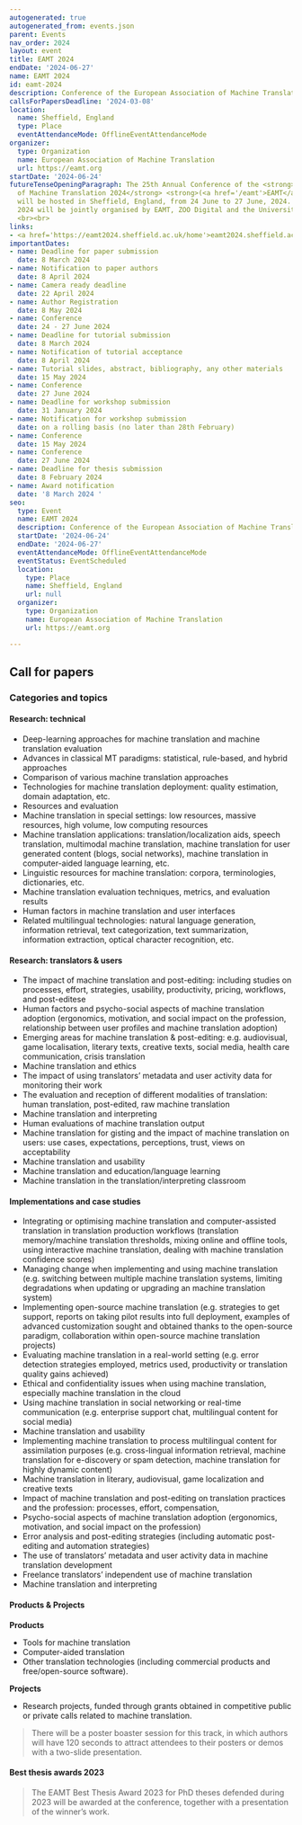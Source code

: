 ```yaml
---
autogenerated: true
autogenerated_from: events.json
parent: Events
nav_order: 2024
layout: event
title: EAMT 2024
endDate: '2024-06-27'
name: EAMT 2024
id: eamt-2024
description: Conference of the European Association of Machine Translation
callsForPapersDeadline: '2024-03-08'
location:
  name: Sheffield, England
  type: Place
  eventAttendanceMode: OfflineEventAttendanceMode
organizer:
  type: Organization
  name: European Association of Machine Translation
  url: https://eamt.org
startDate: '2024-06-24'
futureTenseOpeningParagraph: The 25th Annual Conference of the <strong>European Association
  of Machine Translation 2024</strong> <strong>(<a href='/eamt'>EAMT</a> 2024)</strong>
  will be hosted in Sheffield, England, from 24 June to 27 June, 2024. <br><br> EAMT
  2024 will be jointly organised by EAMT, ZOO Digital and the University of Sheffield.
  <br><br>
links:
- <a href='https://eamt2024.sheffield.ac.uk/home'>eamt2024.sheffield.ac.uk/home</a>
importantDates:
- name: Deadline for paper submission
  date: 8 March 2024
- name: Notification to paper authors
  date: 8 April 2024
- name: Camera ready deadline
  date: 22 April 2024
- name: Author Registration
  date: 8 May 2024
- name: Conference
  date: 24 - 27 June 2024
- name: Deadline for tutorial submission
  date: 8 March 2024
- name: Notification of tutorial acceptance
  date: 8 April 2024
- name: Tutorial slides, abstract, bibliography, any other materials
  date: 15 May 2024
- name: Conference
  date: 27 June 2024
- name: Deadline for workshop submission
  date: 31 January 2024
- name: Notification for workshop submission
  date: on a rolling basis (no later than 28th February)
- name: Conference
  date: 15 May 2024
- name: Conference
  date: 27 June 2024
- name: Deadline for thesis submission
  date: 8 February 2024
- name: Award notification
  date: '8 March 2024 '
seo:
  type: Event
  name: EAMT 2024
  description: Conference of the European Association of Machine Translation
  startDate: '2024-06-24'
  endDate: '2024-06-27'
  eventAttendanceMode: OfflineEventAttendanceMode
  eventStatus: EventScheduled
  location:
    type: Place
    name: Sheffield, England
    url: null
  organizer:
    type: Organization
    name: European Association of Machine Translation
    url: https://eamt.org

---
```

## Call for papers


### Categories and topics

#### Research: technical

- Deep-learning approaches for machine translation and machine translation evaluation
- Advances in classical MT paradigms: statistical, rule-based, and hybrid approaches
- Comparison of various machine translation approaches
- Technologies for machine translation deployment: quality estimation, domain adaptation, etc.
- Resources and evaluation
- Machine translation in special settings: low resources, massive resources, high volume, low computing resources
- Machine translation applications: translation/localization aids, speech translation, multimodal machine translation, machine translation for user generated content (blogs, social networks), machine translation in computer-aided language learning, etc.
- Linguistic resources for machine translation: corpora, terminologies, dictionaries, etc.
- Machine translation evaluation techniques, metrics, and evaluation results
- Human factors in machine translation and user interfaces
- Related multilingual technologies: natural language generation, information retrieval, text categorization, text summarization, information extraction, optical character recognition, etc.


#### Research: translators & users

- The impact of machine translation and post-editing: including studies on processes, effort, strategies, usability, productivity, pricing, workflows, and post-editese
- Human factors and psycho-social aspects of machine translation adoption (ergonomics, motivation, and social impact on the profession, relationship between user profiles and machine translation adoption)
- Emerging areas for machine translation & post-editing: e.g. audiovisual, game localisation, literary texts, creative texts, social media, health care communication, crisis translation
- Machine translation and ethics 
- The impact of using translators’ metadata and user activity data for monitoring their work
- The evaluation and reception of different modalities of translation: human translation, post-edited, raw machine translation
- Machine translation and interpreting
- Human evaluations of machine translation output
- Machine translation for gisting and the impact of machine translation on users: use cases, expectations, perceptions, trust, views on acceptability 
- Machine translation and usability
- Machine translation and education/language learning
- Machine translation in the translation/interpreting classroom

#### Implementations and case studies

- Integrating or optimising machine translation and computer-assisted translation in translation production workflows (translation memory/machine translation thresholds, mixing online and offline tools, using interactive machine translation, dealing with machine translation confidence scores)
- Managing change when implementing and using machine translation (e.g. switching between multiple machine translation systems, limiting degradations when updating or upgrading an machine translation system)
- Implementing open-source machine translation (e.g. strategies to get support, reports on taking pilot results into full deployment, examples of advanced customization sought and obtained thanks to the open-source paradigm, collaboration within open-source machine translation projects)
- Evaluating machine translation in a real-world setting (e.g. error detection strategies employed, metrics used, productivity or translation quality gains achieved)
- Ethical and confidentiality issues when using machine translation, especially machine translation in the cloud
- Using machine translation in social networking or real-time communication (e.g. enterprise support chat, multilingual content for social media)
- Machine translation and usability
- Implementing machine translation to process multilingual content for assimilation purposes (e.g. cross-lingual information retrieval, machine translation for e-discovery or spam detection, machine translation for highly dynamic content)
- Machine translation in literary, audiovisual, game localization and creative texts
- Impact of machine translation and post-editing on translation practices and the profession: processes, effort, compensation, 
- Psycho-social aspects of machine translation adoption (ergonomics, motivation, and social impact on the profession)
- Error analysis and post-editing strategies (including automatic post-editing and automation strategies)
- The use of translators’ metadata and user activity data in machine translation development
- Freelance translators’ independent use of machine translation 
- Machine translation and interpreting

#### Products & Projects

**Products**

- Tools for machine translation
- Computer-aided translation
- Other translation technologies (including commercial products and free/open-source software).

**Projects**

- Research projects, funded through grants obtained in competitive public or private calls related to machine translation.

> There will be a poster boaster session for this track, in which authors will have 120 seconds to attract attendees to their posters or demos with a two-slide presentation.

#### Best thesis awards 2023

> The EAMT Best Thesis Award 2023 for PhD theses defended during 2023 will be awarded at the conference, together with a presentation of the winner’s work.
